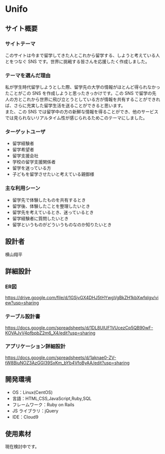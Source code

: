 # Unifo

## サイト概要

### サイトテーマ

このサイトは今まで留学してきた人とこれから留学する、しようと考えている人とをつなぐ SNS です。世界に挑戦する皆さんを応援したく作成しました。

### テーマを選んだ理由

私が学生時代留学しようとした際、留学先の大学の情報がほとんど得られなかったことがこの SNS を作成しようと思ったきっかけです。この SNS で留学の先人の方とこれから世界に飛び立とうとしている方が情報を共有することができれば、さらに充実した留学生活を送ることができると思います。<br>
また、この SNS では留学中の方の新鮮な情報を得ることができ、他のサービスでは見られないリアルタイム性が感じられるためこのテーマにしました。

### ターゲットユーザ

- 留学経験者
- 留学希望者
- 留学支援会社
- 学校の留学支援関係者
- 留学を迷っている方
- 子どもを留学させたいと考えている親御様

### 主な利用シーン

- 留学先で体験したものを共有するとき
- 留学後、体験したことを整理したいとき
- 留学先を考えているとき、迷っているとき
- 留学経験者に質問したいとき
- 留学というものがどういうものなのか知りたいとき

## 設計者

横山翔平

## 詳細設計

### ER図
https://drive.google.com/file/d/1GSjvGX4DHJ5tHYwgVgBkZH1kbXwfqIgv/view?usp=sharing

### テーブル設計書
https://docs.google.com/spreadsheets/d/1DL8UlUF1VUcezCp5QB90wF-KOVAJvV4pfbpbZ2m6_X4/edit?usp=sharing

### アプリケーション詳細設計
https://docs.google.com/spreadsheets/d/1aknae0-ZV-tW8BiuNOZ3AzGGI39SxKm_bYb4VfoByAA/edit?usp=sharing

## 開発環境

- OS：Linux(CentOS)
- 言語：HTML,CSS,JavaScript,Ruby,SQL
- フレームワーク：Ruby on Rails
- JS ライブラリ：jQuery
- IDE：Cloud9
## 使用素材

現在検討中です。